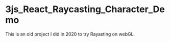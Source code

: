 # 3js_React_Raycasting_Character_Demo
This is an old project I did in 2020 to try Rayasting on webGL. 
